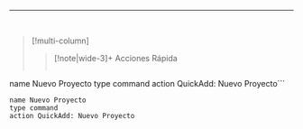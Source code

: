



___

<br>


> [!multi-column]
>
>> [!note|wide-3]+ Acciones Rápida
>> > ```button
name Nuevo Proyecto
type command
action QuickAdd: Nuevo Proyecto```








```button
name Nuevo Proyecto
type command
action QuickAdd: Nuevo Proyecto
```
